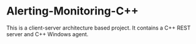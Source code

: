 # Alerting-Monitoring-C++
This is a client-server architecture based project. It contains a C++ REST server and C++ Windows agent.
